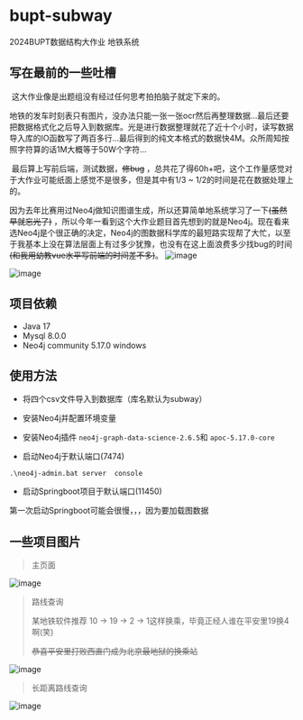 # bupt-subway
2024BUPT数据结构大作业 地铁系统

## 写在最前的一些吐槽

​	这大作业像是出题组没有经过任何思考拍拍脑子就定下来的。

​	地铁的发车时刻表只有图片，没办法只能一张一张ocr然后再整理数据...最后还要把数据格式化之后导入到数据库。光是进行数据整理就花了近十个小时，读写数据导入库的IO函数写了两百多行...最后得到的纯文本格式的数据快4M。众所周知按照字符算的话1M大概等于50W个字符...

​	最后算上写前后端，测试数据，~~修bug~~ ，总共花了得60h+吧，这个工作量感觉对于大作业可能纸面上感觉不是很多，但是其中有1/3 ~ 1/2的时间是花在数据处理上的。

​	因为去年比赛用过Neo4j做知识图谱生成，所以还算简单地系统学习了一下~~(虽然早就忘光了)~~  ，所以今年一看到这个大作业题目首先想到的就是Neo4j。现在看来选Neo4j是个很正确的决定，Neo4j的图数据科学库的最短路实现帮了大忙，以至于我基本上没在算法层面上有过多少犹豫，也没有在这上面浪费多少找bug的时间~~(和我用幼教vue水平写前端的时间差不多)~~。
![image](https://github.com/IgarashiAkatuki/bupt-subway/assets/109781981/7954f730-d7f6-4623-8d7a-6bd28abf3c4b)


![image](https://github.com/IgarashiAkatuki/bupt-subway/assets/109781981/9fc0f1b0-f3e1-4bdb-9aa2-0ab89caaec9c)


## 项目依赖

- Java 17
- Mysql 8.0.0
- Neo4j community 5.17.0 windows

## 使用方法

- 将四个csv文件导入到数据库（库名默认为subway）
- 安装Neo4j并配置环境变量

- 安装Neo4j插件 `neo4j-graph-data-science-2.6.5`和 `apoc-5.17.0-core`
- 启动Neo4j于默认端口(7474)

```shell
.\neo4j-admin.bat server  console
```

- 启动Springboot项目于默认端口(11450)

第一次启动Springboot可能会很慢，，，因为要加载图数据

## 一些项目图片

> 主页面

![image](https://github.com/IgarashiAkatuki/bupt-subway/assets/109781981/bc266dff-f190-4e80-8346-b5b899e1ad21)


> 路线查询
>
> 某地铁软件推荐 10 -> 19 -> 2 -> 1这样换乘，毕竟正经人谁在平安里19换4啊(笑)
>
> ~~恭喜平安里打败西直门成为北京最地狱的换乘站~~

![image](https://github.com/IgarashiAkatuki/bupt-subway/assets/109781981/acc07edd-29b1-41c7-b381-69aa63095aa0)


> 长距离路线查询

![image](https://github.com/IgarashiAkatuki/bupt-subway/assets/109781981/e3fa4fe3-9075-440c-bcf2-29ffdab65029)

